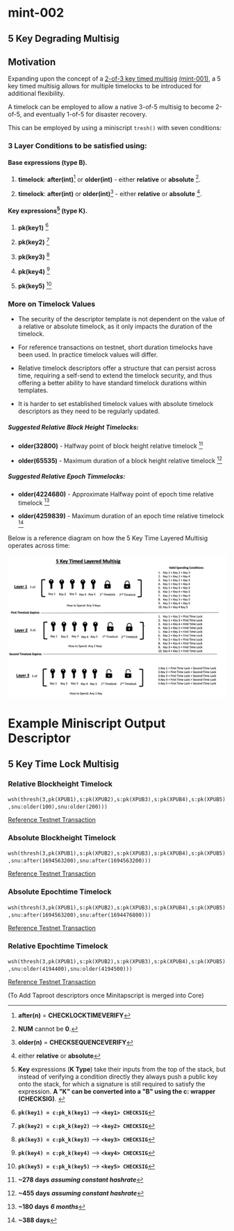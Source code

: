 # mint-002

## 5 Key Degrading Multisig

## Motivation

Expanding upon the concept of a [2-of-3 key timed multisig](mint-001.md) [(mint-001)](mint-001.md), a 5 key timed multisig allows for multiple timelocks to be introduced for additional flexibility.

A timelock can be employed to allow a native 3-of-5 multisig to become 2-of-5, and eventually 1-of-5 for disaster recovery. 

This can be employed by using a miniscript `tresh()` with seven conditions:

### 3 Layer Conditions to be satisfied using:

#### Base expressions (type B). 

1. **timelock**: **after(**int**)**[^after] or **older(**int**)** - either **relative** or **absolute** [^timelock].

2. **timelock**: **after(**int**)** or **older(**int**)**[^older]  - either **relative** or **absolute** [^either].

#### Key expressions[^k_type] (type K).

1. **pk(**key1**)** [^pk_key1]

2. **pk(**key2**)** [^pk_key2]

3. **pk(**key3**)** [^pk_key3]

4. **pk(**key4**)** [^pk_key4]

5. **pk(**key5**)** [^pk_key5]


### More on Timelock Values

- The security of the descriptor template is not dependent on the value of a relative or absolute timelock, as it only impacts the duration of the timelock.
    
- For reference transactions on testnet, short duration timelocks have been used. In practice timelock values will differ.
    
- Relative timelock descriptors offer a structure that can persist across time, requiring a self-send to extend the timelock security, and thus offering a better ability to have standard timelock durations within templates.
    
- It is harder to set established timelock values with absolute timelock descriptors as they need to be regularly updated.

##### Suggested Relative Block Height Timelocks:

- **older(**32800**)** - Halfway point of block height relative timelock [^278days]

- **older(**65535**)** - Maximum duration of a block height relative timelock [^455days]

##### Suggested Relative Epoch Timmelocks:

- **older(**4224680**)** - Approximate Halfway point of epoch time relative timelock [^180days]

- **older(**4259839**)** - Maximum duration of an epoch time relative timelock [^388days]


Below is a reference diagram on how the 5 Key Time Layered Multisig
operates across time:

![](mint-002/diagram.jpg)

# Example Miniscript Output Descriptor

## 5 Key Time Lock Multisig

### Relative Blockheight Timelock

<code>wsh(thresh(3,pk(XPUB1),s:pk(XPUB2),s:pk(XPUB3),s:pk(XPUB4),s:pk(XPUB5),snu:older(100),snu:older(200)))</code>

[Reference Testnet
Transaction](https://mempool.space/testnet/tx/31e22b75d58323f7cfca225912a90d49ff959716babd9bad9fe6459a9f91b700)

### Absolute Blockheight Timelock

<code>wsh(thresh(3,pk(XPUB1),s:pk(XPUB2),s:pk(XPUB3),s:pk(XPUB4),s:pk(XPUB5),snu:after(1694563200),snu:after(1694563200)))</code>

[Reference Testnet
Transaction](https://mempool.space/testnet/tx/d6e1dd2e35ffcf111f3868ee38d22e70b2439d7b3bc1db064fef6d25eee3c506)

### Absolute Epochtime Timelock

<code>wsh(thresh(3,pk(XPUB1),s:pk(XPUB2),s:pk(XPUB3),s:pk(XPUB4),s:pk(XPUB5),snu:after(1694563200),snu:after(1694476800)))</code>

[Reference Testnet
Transaction](https://mempool.space/testnet/tx/caba0f5b81beac934aeed0b93a1a683bc86cf85b3bc935284404bfddb9ab0156)

### Relative Epochtime Timelock

<code>wsh(thresh(3,pk(XPUB1),s:pk(XPUB2),s:pk(XPUB3),s:pk(XPUB4),s:pk(XPUB5),snu:older(4194400),snu:older(4194500)))</code>

[Reference Testnet
Transaction](https://mempool.space/testnet/tx/747087e37aadf7965568d5efa0a02ccc328908539c99e30fcb1bb9631554e317)

(To Add Taproot descriptors once Minitapscript is merged into Core)

[^278days]: **~278 days** ***assuming constant hashrate***

[^455days]: **~455 days** ***assuming constant hashrate***

[^180days]: **~180 days** ***6 months***

[^388days]: **~388 days**

<!--
               fragment     fragment      ->     Bitcoin Script
-->

[^pk_key1]: **`pk(key1) = c:pk_k(key1)`** --> **`<key1> CHECKSIG`**
[^pk_key2]: **`pk(key2) = c:pk_k(key2)`** --> **`<key2> CHECKSIG`**
[^pk_key3]: **`pk(key3) = c:pk_k(key3)`** --> **`<key3> CHECKSIG`**
[^pk_key4]: **`pk(key4) = c:pk_k(key4)`** --> **`<key4> CHECKSIG`**
[^pk_key5]: **`pk(key5) = c:pk_k(key5)`** --> **`<key5> CHECKSIG`**

[^abs_timelock]: **after(**int**)**, **older(**int**)**: Require that the **nLockTime** or **nSequence** value is at least (**int**).


[^rel_timelock]: **after(**int**)**, **older(**int**)**: Require that the **nLockTime** or **nSequence** value is at least (**int**).


[^timelock]: **NUM** cannot be **0**.

[^older]: **older(**n**)** = **<n>** **CHECKSEQUENCEVERIFY**

[^after]: **after(**n**)** = **<n>** **CHECKLOCKTIMEVERIFY**

[^either]: either **relative**[^rel_timelock] or **absolute**[^abs_timelock]


[^k_type]: **Key** expressions (**K Type**) take their inputs from the top of the stack, but instead of verifying a condition directly they always push a public key onto the stack, for which a signature is still required to satisfy the expression. **A "K" can be converted into a "B" using the c: wrapper (CHECKSIG)**. <!-- P. Wuille -->
